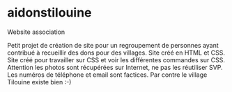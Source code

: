 # aidonstilouine
Website association

Petit projet de création de site pour un regroupement de personnes ayant contribué à recueillir des dons pour des villages.
Site créé en HTML et CSS.
Site créé pour travailler sur CSS et voir les différentes commandes sur CSS.
Attention les photos sont récupérées sur Internet, ne pas les réutiliser SVP.
Les numéros de téléphone et email sont factices.
Par contre le village Tilouine existe bien :-)
